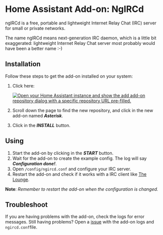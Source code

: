 # Home Assistant Add-on: NgIRCd

ngIRCd is a free, portable and lightweight Internet Relay Chat (IRC) server for small or private networks.

The name ngIRCd means next-generation IRC daemon, which is a little bit exaggerated: lightweight Internet Relay Chat server most probably would have been a better name :-)

## Installation

Follow these steps to get the add-on installed on your system:

1. Click here:

    [![Open your Home Assistant instance and show the add add-on repository dialog with a specific repository URL pre-filled.](https://my.home-assistant.io/badges/supervisor_add_addon_repository.svg)](https://my.home-assistant.io/redirect/supervisor_add_addon_repository/?repository_url=https%3A%2F%2Fgithub.com%2FTECH7Fox%2FNgIRCd-add-on)

1. Scroll down the page to find the new repository, and click in the new add-on named **_Asterisk_**.
1. Click in the **_INSTALL_** button.

## Using

1. Start the add-on by clicking in the **_START_** button.
2. Wait for the add-on to create the example config. The log will say **_Configuration done!_**.
3. Open `/config/ngircd.conf` and configure your IRC server.
4. Restart the add-on and check if it works with a IRC client like [The Lounge](https://github.com/hassio-addons/addon-thelounge).

**Note**: _Remember to restart the add-on when the configuration is changed._

## Troubleshoot

If you are having problems with the add-on, check the logs for error messages. Still having problems? Open a [issue](https://github.com/TECH7Fox/InspIRCd-add-on/issues) with the add-on logs and `ngircd.conf`file.